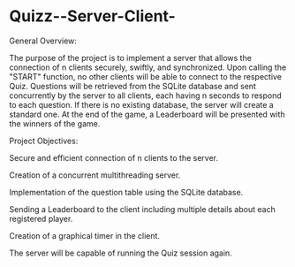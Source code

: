# Quizz--Server-Client-
  General Overview:
  
The purpose of the project is to implement a server that allows the connection of n clients securely, swiftly, and synchronized. Upon calling the "START" function, no other clients will be able to connect to the respective Quiz. Questions will be retrieved from the SQLite database and sent concurrently by the server to all clients, each having n seconds to respond to each question. If there is no existing database, the server will create a standard one. At the end of the game, a Leaderboard will be presented with the winners of the game.

  Project Objectives:

Secure and efficient connection of n clients to the server.

Creation of a concurrent multithreading server.

Implementation of the question table using the SQLite database.

Sending a Leaderboard to the client including multiple details about each registered player.

Creation of a graphical timer in the client.

The server will be capable of running the Quiz session again.
